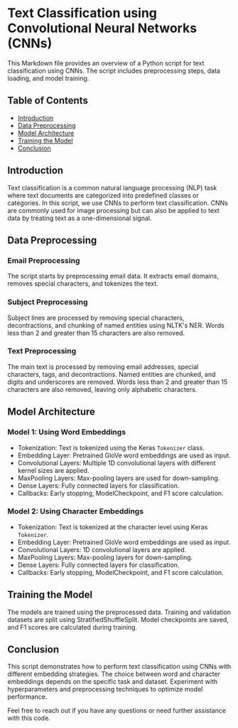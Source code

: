 # Text Classification using Convolutional Neural Networks (CNNs)

This Markdown file provides an overview of a Python script for text classification using CNNs. The script includes preprocessing steps, data loading, and model training.

## Table of Contents

- [Introduction](#introduction)
- [Data Preprocessing](#data-preprocessing)
- [Model Architecture](#model-architecture)
- [Training the Model](#training-the-model)
- [Conclusion](#conclusion)

## Introduction

Text classification is a common natural language processing (NLP) task where text documents are categorized into predefined classes or categories. In this script, we use CNNs to perform text classification. CNNs are commonly used for image processing but can also be applied to text data by treating text as a one-dimensional signal.

## Data Preprocessing

### Email Preprocessing

The script starts by preprocessing email data. It extracts email domains, removes special characters, and tokenizes the text.

### Subject Preprocessing

Subject lines are processed by removing special characters, decontractions, and chunking of named entities using NLTK's NER. Words less than 2 and greater than 15 characters are also removed.

### Text Preprocessing

The main text is processed by removing email addresses, special characters, tags, and decontractions. Named entities are chunked, and digits and underscores are removed. Words less than 2 and greater than 15 characters are also removed, leaving only alphabetic characters.

## Model Architecture

### Model 1: Using Word Embeddings

- Tokenization: Text is tokenized using the Keras `Tokenizer` class.
- Embedding Layer: Pretrained GloVe word embeddings are used as input.
- Convolutional Layers: Multiple 1D convolutional layers with different kernel sizes are applied.
- MaxPooling Layers: Max-pooling layers are used for down-sampling.
- Dense Layers: Fully connected layers for classification.
- Callbacks: Early stopping, ModelCheckpoint, and F1 score calculation.

### Model 2: Using Character Embeddings

- Tokenization: Text is tokenized at the character level using Keras `Tokenizer`.
- Embedding Layer: Pretrained GloVe word embeddings are used as input.
- Convolutional Layers: 1D convolutional layers are applied.
- MaxPooling Layers: Max-pooling layers for down-sampling.
- Dense Layers: Fully connected layers for classification.
- Callbacks: Early stopping, ModelCheckpoint, and F1 score calculation.

## Training the Model

The models are trained using the preprocessed data. Training and validation datasets are split using StratifiedShuffleSplit. Model checkpoints are saved, and F1 scores are calculated during training.

## Conclusion

This script demonstrates how to perform text classification using CNNs with different embedding strategies. The choice between word and character embeddings depends on the specific task and dataset. Experiment with hyperparameters and preprocessing techniques to optimize model performance.

Feel free to reach out if you have any questions or need further assistance with this code.
